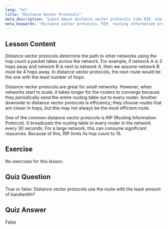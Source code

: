 ```yaml
---
lang: "en"
title: "Distance Vector Protocols"
meta_description: "Learn about distance vector protocols like RIP, how they work, and their limitations for network routing. Understand hop count and network efficiency."
meta_keywords: "distance vector protocols, RIP, routing information protocol, hop count, network routing, Linux networking, beginner guide, tutorial"
---
```


## Lesson Content

Distance vector protocols determine the path to other networks using the hop count a packet takes across the network. For example, if network A is 3 hops away and network B is next to network A, then we assume network B must be 4 hops away. In distance vector protocols, the next route would be the one with the least number of hops.

Distance vector protocols are great for small networks. However, when networks start to scale, it takes longer for the routers to converge because they periodically send the entire routing table out to every router. Another downside to distance vector protocols is efficiency; they choose routes that are closer in hops, but this may not always be the most efficient route.

One of the common distance vector protocols is RIP (Routing Information Protocol). It broadcasts the routing table to every router in the network every 30 seconds. For a large network, this can consume significant resources. Because of this, RIP limits its hop count to 15.

## Exercise

No exercises for this lesson.

## Quiz Question

True or false: Distance vector protocols use the route with the least amount of bandwidth?

## Quiz Answer

False
